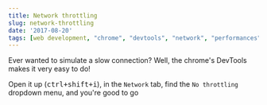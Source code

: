 ```yaml
---
title: Network throttling
slug: network-throttling
date: '2017-08-20'
tags: [web development, "chrome", "devtools", "network", "performances", "testing" ]
---
```


Ever wanted to simulate a slow connection? Well, the chrome's DevTools makes it
very easy to do!<!--more-->

Open it up (<kbd>ctrl+shift+i</kbd>), in the `Network` tab, find the
`No throttling` dropdown menu, and you're good to go
